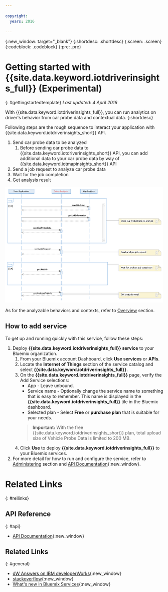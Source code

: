 ```yaml
---

copyright:
  years: 2016

---
```


{:new_window: target="_blank"}
{:shortdesc: .shortdesc}
{:screen: .screen}
{:codeblock: .codeblock}
{:pre: .pre}

# Getting started with {{site.data.keyword.iotdriverinsights_full}} (Experimental)
{: #gettingstartedtemplate}
*Last updated: 4 April 2016*

With {{site.data.keyword.iotdriverinsights_full}}, you can run analytics on driver's behavior from car probe data and contextual data.
{:shortdesc}

Following steps are the rough sequence to interact your application with {{site.data.keyword.iotdriverinsights_short}} API.

1. Send car probe data to be analyzed
	1. Before sending car probe data to {{site.data.keyword.iotdriverinsights_short}} API, you can add additional data to your car probe data by way of {{site.data.keyword.iotmapinsights_short}} API
2. Send a job request to analyze car probe data
3. Wait for the job completion
4. Get analysis result

![Typical analysis sequence](images/sequencediagram.png "Typical analysis sequence")

As for the analyzable behaviors and contexts, refer to [Overview](iotdriverinsights_overview.html) section. 

## How to add service
To get up and running quickly with this service, follow these steps:

1. Deploy **{{site.data.keyword.iotdriverinsights_full}} service** to your Bluemix organization.
	1. From your Bluemix account Dashboard, click **Use services** or **APIs**.
	2. Locate the **Internet of Things** section of the service catalog and select **{{site.data.keyword.iotdriverinsights_full}}**.
	3. On the **{{site.data.keyword.iotdriverinsights_full}}** page, verify the Add Service selections:
		- App - Leave unbound.
		- Service name - Optionally change the service name to something that is easy to remember. This name is displayed in the **{{site.data.keyword.iotdriverinsights_full}}** tile in the Bluemix dashboard.
		- Selected plan - Select **Free** or **purchase plan** that is suitable for your needs.  
		> **Important:** With the free {{site.data.keyword.iotdriverinsights_short}} plan, total upload size of Vehicle Probe Data is limited to 200 MB.
	4. Click **Use** to deploy **{{site.data.keyword.iotdriverinsights_full}}** to your Bluemix services.
2. For more detail for how to run and configure the service, refer to [Administering](iotdriverinsights_admin.html) section and [API Documentation](https://new-console.ng.bluemix.net/apidocs/165){:new_window}.




# Related Links
{: #rellinks}

## API Reference
{: #api}
* [API Documentation](https://new-console.ng.bluemix.net/apidocs/165){:new_window}

## Related Links
{: #general}
* [dW Answers on IBM developerWorks](https://developer.ibm.com/answers/topics/iot-driver-insights/){:new_window}
* [stackoverflow](http://stackoverflow.com/questions/tagged/iot-driver-insights){:new_window}
* [What's new in Bluemix Services](http://www.ng.bluemix.net/docs/whatsnew/index.html#services_category){:new_window}

